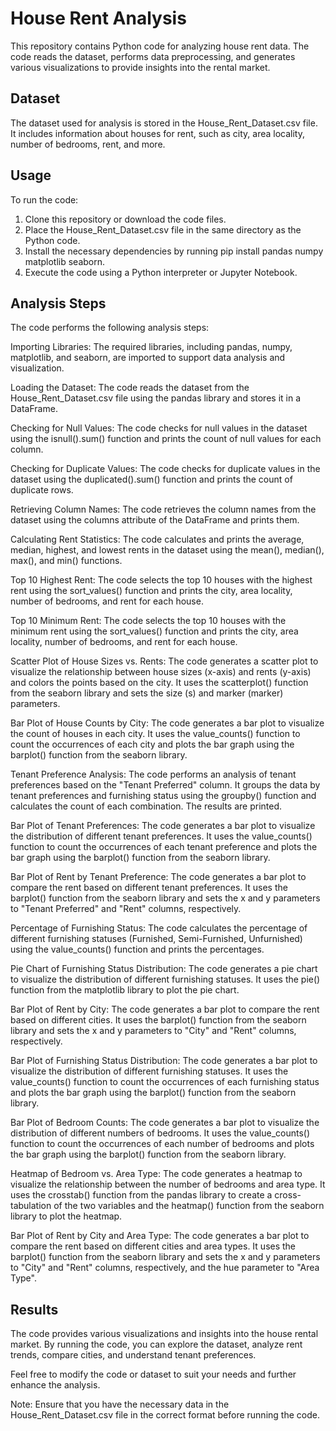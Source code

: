 
# House Rent Analysis

This repository contains Python code for analyzing house rent data. The code reads the dataset, performs data preprocessing, and generates various visualizations to provide insights into the rental market.
## Dataset

The dataset used for analysis is stored in the House_Rent_Dataset.csv file. It includes information about houses for rent, such as city, area locality, number of bedrooms, rent, and more.

## Usage

To run the code:

1) Clone this repository or download the code files.
2) Place the House_Rent_Dataset.csv file in the same directory as the Python code.
3) Install the necessary dependencies by running pip install pandas numpy matplotlib seaborn.
4) Execute the code using a Python interpreter or Jupyter Notebook.


## Analysis Steps

The code performs the following analysis steps:

Importing Libraries: The required libraries, including pandas, numpy, matplotlib, and seaborn, are imported to support data analysis and visualization.

Loading the Dataset: The code reads the dataset from the House_Rent_Dataset.csv file using the pandas library and stores it in a DataFrame.

Checking for Null Values: The code checks for null values in the dataset using the isnull().sum() function and prints the count of null values for each column.

Checking for Duplicate Values: The code checks for duplicate values in the dataset using the duplicated().sum() function and prints the count of duplicate rows.

Retrieving Column Names: The code retrieves the column names from the dataset using the columns attribute of the DataFrame and prints them.

Calculating Rent Statistics: The code calculates and prints the average, median, highest, and lowest rents in the dataset using the mean(), median(), max(), and min() functions.

Top 10 Highest Rent: The code selects the top 10 houses with the highest rent using the sort_values() function and prints the city, area locality, number of bedrooms, and rent for each house.

Top 10 Minimum Rent: The code selects the top 10 houses with the minimum rent using the sort_values() function and prints the city, area locality, number of bedrooms, and rent for each house.

Scatter Plot of House Sizes vs. Rents: The code generates a scatter plot to visualize the relationship between house sizes (x-axis) and rents (y-axis) and colors the points based on the city. It uses the scatterplot() function from the seaborn library and sets the size (s) and marker (marker) parameters.

Bar Plot of House Counts by City: The code generates a bar plot to visualize the count of houses in each city. It uses the value_counts() function to count the occurrences of each city and plots the bar graph using the barplot() function from the seaborn library.

Tenant Preference Analysis: The code performs an analysis of tenant preferences based on the "Tenant Preferred" column. It groups the data by tenant preferences and furnishing status using the groupby() function and calculates the count of each combination. The results are printed.

Bar Plot of Tenant Preferences: The code generates a bar plot to visualize the distribution of different tenant preferences. It uses the value_counts() function to count the occurrences of each tenant preference and plots the bar graph using the barplot() function from the seaborn library.

Bar Plot of Rent by Tenant Preference: The code generates a bar plot to compare the rent based on different tenant preferences. It uses the barplot() function from the seaborn library and sets the x and y parameters to "Tenant Preferred" and "Rent" columns, respectively.

Percentage of Furnishing Status: The code calculates the percentage of different furnishing statuses (Furnished, Semi-Furnished, Unfurnished) using the value_counts() function and prints the percentages.

Pie Chart of Furnishing Status Distribution: The code generates a pie chart to visualize the distribution of different furnishing statuses. It uses the pie() function from the matplotlib library to plot the pie chart.

Bar Plot of Rent by City: The code generates a bar plot to compare the rent based on different cities. It uses the barplot() function from the seaborn library and sets the x and y parameters to "City" and "Rent" columns, respectively.

Bar Plot of Furnishing Status Distribution: The code generates a bar plot to visualize the distribution of different furnishing statuses. It uses the value_counts() function to count the occurrences of each furnishing status and plots the bar graph using the barplot() function from the seaborn library.

Bar Plot of Bedroom Counts: The code generates a bar plot to visualize the distribution of different numbers of bedrooms. It uses the value_counts() function to count the occurrences of each number of bedrooms and plots the bar graph using the barplot() function from the seaborn library.

Heatmap of Bedroom vs. Area Type: The code generates a heatmap to visualize the relationship between the number of bedrooms and area type. It uses the crosstab() function from the pandas library to create a cross-tabulation of the two variables and the heatmap() function from the seaborn library to plot the heatmap.

Bar Plot of Rent by City and Area Type: The code generates a bar plot to compare the rent based on different cities and area types. It uses the barplot() function from the seaborn library and sets the x and y parameters to "City" and "Rent" columns, respectively, and the hue parameter to "Area Type".
## Results

The code provides various visualizations and insights into the house rental market. By running the code, you can explore the dataset, analyze rent trends, compare cities, and understand tenant preferences.

Feel free to modify the code or dataset to suit your needs and further enhance the analysis.

Note: Ensure that you have the necessary data in the House_Rent_Dataset.csv file in the correct format before running the code.